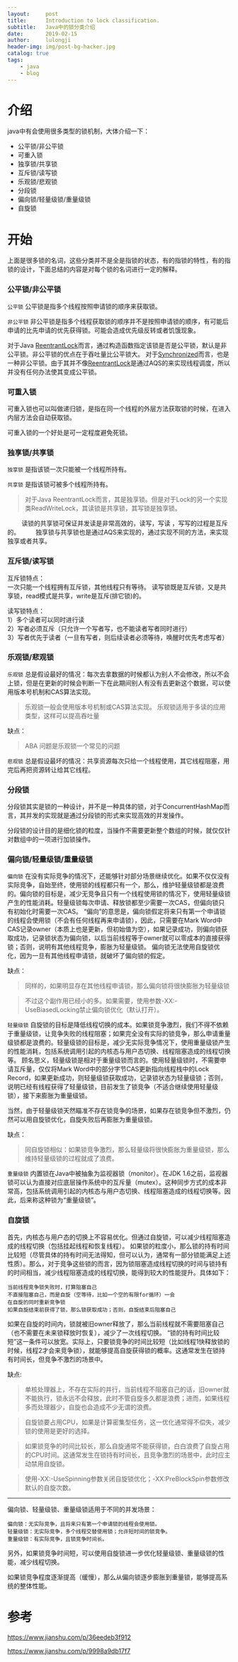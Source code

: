 ```yaml
---
layout:     post
title:      Introduction to lock classification.
subtitle:   Java中的锁分类介绍
date:       2019-02-15
author:     lulongji
header-img: img/post-bg-hacker.jpg
catalog: true
tags:
    - java
    - blog
---
```



# 介绍
java中有会使用很多类型的锁机制，大体介绍一下：

- 公平锁/非公平锁
- 可重入锁
- 独享锁/共享锁
- 互斥锁/读写锁
- 乐观锁/悲观锁
- 分段锁
- 偏向锁/轻量级锁/重量级锁
- 自旋锁


# 开始
上面是很多锁的名词，这些分类并不是全是指锁的状态，有的指锁的特性，有的指锁的设计，下面总结的内容是对每个锁的名词进行一定的解释。

### 公平锁/非公平锁

```公平锁```
公平锁是指多个线程按照申请锁的顺序来获取锁。

```非公平锁```
非公平锁是指多个线程获取锁的顺序并不是按照申请锁的顺序，有可能后申请的比先申请的优先获得锁。可能会造成优先级反转或者饥饿现象。  

对于Java [ReentrantLock]()而言，通过构造函数指定该锁是否是公平锁，默认是非公平锁。非公平锁的优点在于吞吐量比公平锁大。
对于[Synchronized]()而言，也是一种非公平锁。由于其并不像[ReentrantLock]()是通过AQS的来实现线程调度，所以并没有任何办法使其变成公平锁。

### 可重入锁
可重入锁也可以叫做递归锁，是指在同一个线程的外层方法获取锁的时候，在进入内层方法会自动获取锁。

可重入锁的一个好处是可一定程度避免死锁。

### 独享锁/共享锁

```独享锁```
是指该锁一次只能被一个线程所持有。

```共享锁```
是指该锁可被多个线程所持有。

> 对于Java ReentrantLock而言，其是独享锁。但是对于Lock的另一个实现类ReadWriteLock，其读锁是共享锁，其写锁是独享锁。

　　 读锁的共享锁可保证并发读是非常高效的，读写，写读 ，写写的过程是互斥的。
　　 独享锁与共享锁也是通过AQS来实现的，通过实现不同的方法，来实现独享或者共享。

### 互斥锁/读写锁

互斥锁特点：<br>
一次只能一个线程拥有互斥锁，其他线程只有等待。
读写锁既是互斥锁，又是共享锁，read模式是共享，write是互斥(排它锁)的。

读写锁特点：<br>
1）多个读者可以同时进行读<br>
2）写者必须互斥（只允许一个写者写，也不能读者写者同时进行）<br>
3）写者优先于读者（一旦有写者，则后续读者必须等待，唤醒时优先考虑写者）
 

### 乐观锁/悲观锁

```乐观锁```
总是假设最好的情况：每次去拿数据的时候都认为别人不会修改，所以不会上锁，但是在更新的时候会判断一下在此期间别人有没有去更新这个数据，可以使用版本号机制和CAS算法实现。

> 乐观锁一般会使用版本号机制或CAS算法实现。
> 乐观锁适用于多读的应用类型，这样可以提高吞吐量

缺点：
> ABA 问题是乐观锁一个常见的问题

```悲观锁```
总是假设最坏的情况：共享资源每次只给一个线程使用，其它线程阻塞，用完后再把资源转让给其它线程。

### 分段锁
分段锁其实是锁的一种设计，并不是一种具体的锁，对于ConcurrentHashMap而言，其并发的实现就是通过分段锁的形式来实现高效的并发操作。

分段锁的设计目的是细化锁的粒度，当操作不需要更新整个数组的时候，就仅仅针对数组中的一项进行加锁操作。

### 偏向锁/轻量级锁/重量级锁

```偏向锁```
在没有实际竞争的情况下，还能够针对部分场景继续优化。如果不仅仅没有实际竞争，自始至终，使用锁的线程都只有一个，那么，维护轻量级锁都是浪费的。偏向锁的目标是，减少无竞争且只有一个线程使用锁的情况下，使用轻量级锁产生的性能消耗。轻量级锁每次申请、释放锁都至少需要一次CAS，但偏向锁只有初始化时需要一次CAS。
“偏向”的意思是，偏向锁假定将来只有第一个申请锁的线程会使用锁（不会有任何线程再来申请锁），因此，只需要在Mark Word中CAS记录owner（本质上也是更新，但初始值为空），如果记录成功，则偏向锁获取成功，记录锁状态为偏向锁，以后当前线程等于owner就可以零成本的直接获得锁；否则，说明有其他线程竞争，膨胀为轻量级锁。
偏向锁无法使用自旋锁优化，因为一旦有其他线程申请锁，就破坏了偏向锁的假定。

缺点：

> 同样的，如果明显存在其他线程申请锁，那么偏向锁将很快膨胀为轻量级锁

> 不过这个副作用已经小的多。如果需要，使用参数-XX:-UseBiasedLocking禁止偏向锁优化（默认打开）。

```轻量级锁```
自旋锁的目标是降低线程切换的成本。如果锁竞争激烈，我们不得不依赖于重量级锁，让竞争失败的线程阻塞；如果完全没有实际的锁竞争，那么申请重量级锁都是浪费的。轻量级锁的目标是，减少无实际竞争情况下，使用重量级锁产生的性能消耗，包括系统调用引起的内核态与用户态切换、线程阻塞造成的线程切换等。
顾名思义，轻量级锁是相对于重量级锁而言的。使用轻量级锁时，不需要申请互斥量，仅仅将Mark Word中的部分字节CAS更新指向线程栈中的Lock Record，如果更新成功，则轻量级锁获取成功，记录锁状态为轻量级锁；否则，说明已经有线程获得了轻量级锁，目前发生了锁竞争（不适合继续使用轻量级锁），接下来膨胀为重量级锁。

当然，由于轻量级锁天然瞄准不存在锁竞争的场景，如果存在锁竞争但不激烈，仍然可以用自旋锁优化，自旋失败后再膨胀为重量级锁。

缺点：

> 同自旋锁相似：如果锁竞争激烈，那么轻量级将很快膨胀为重量级锁，那么维持轻量级锁的过程就成了浪费。



```重量级锁```
内置锁在Java中被抽象为监视器锁（monitor）。在JDK 1.6之前，监视器锁可以认为直接对应底层操作系统中的互斥量（mutex）。这种同步方式的成本非常高，包括系统调用引起的内核态与用户态切换、线程阻塞造成的线程切换等。因此，后来称这种锁为“重量级锁”。

### 自旋锁

首先，内核态与用户态的切换上不容易优化。但通过自旋锁，可以减少线程阻塞造成的线程切换（包括挂起线程和恢复线程）。
如果锁的粒度小，那么锁的持有时间比较短（尽管具体的持有时间无法得知，但可以认为，通常有一部分锁能满足上述性质）。那么，对于竞争这些锁的而言，因为锁阻塞造成线程切换的时间与锁持有的时间相当，减少线程阻塞造成的线程切换，能得到较大的性能提升。具体如下：

    当前线程竞争锁失败时，打算阻塞自己
    不直接阻塞自己，而是自旋（空等待，比如一个空的有限for循环）一会
    在自旋的同时重新竞争锁
    如果自旋结束前获得了锁，那么锁获取成功；否则，自旋结束后阻塞自己

如果在自旋的时间内，锁就被旧owner释放了，那么当前线程就不需要阻塞自己（也不需要在未来锁释放时恢复），减少了一次线程切换。
“锁的持有时间比较短”这一条件可以放宽。实际上，只要锁竞争的时间比较短（比如线程1快释放锁的时候，线程2才会来竞争锁），就能够提高自旋获得锁的概率。这通常发生在锁持有时间长，但竞争不激烈的场景中。

缺点:

> 单核处理器上，不存在实际的并行，当前线程不阻塞自己的话，旧owner就不能执行，锁永远不会释放，此时不管自旋多久都是浪费；进而，如果线程多而处理器少，自旋也会造成不少无谓的浪费。

> 自旋锁要占用CPU，如果是计算密集型任务，这一优化通常得不偿失，减少锁的使用是更好的选择。

> 如果锁竞争的时间比较长，那么自旋通常不能获得锁，白白浪费了自旋占用的CPU时间。这通常发生在锁持有时间长，且竞争激烈的场景中，此时应主动禁用自旋锁。


> 使用-XX:-UseSpinning参数关闭自旋锁优化；-XX:PreBlockSpin参数修改默认的自旋次数。


--- 
偏向锁、轻量级锁、重量级锁适用于不同的并发场景：

    偏向锁：无实际竞争，且将来只有第一个申请锁的线程会使用锁。
    轻量级锁：无实际竞争，多个线程交替使用锁；允许短时间的锁竞争。
    重量级锁：有实际竞争，且锁竞争时间长。

另外，如果锁竞争时间短，可以使用自旋锁进一步优化轻量级锁、重量级锁的性能，减少线程切换。

如果锁竞争程度逐渐提高（缓慢），那么从偏向锁逐步膨胀到重量锁，能够提高系统的整体性能。


# 参考

https://www.jianshu.com/p/36eedeb3f912

https://www.jianshu.com/p/9998a9db17f7






